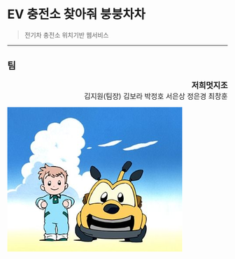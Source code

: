 # EV 충전소 찾아줘 붕붕차차

> 전기차 충전소 위치기반 웹서비스

------



## 팀

<div style="text-align: right;
            font-size: large;
            font-weight: bold;">저희멋지조</div>

<div style="text-align: right;
            font-size: medium">김지원(팀장) 김보라 박정호 서은상 정은경 최창훈</div>

![bungbungchacha](./bung.jpg)




